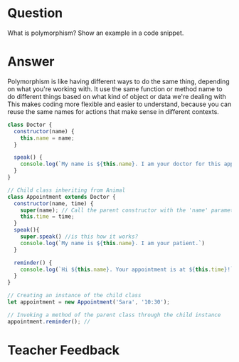 # Question
What is polymorphism? Show an example in a code snippet.

# Answer
Polymorphism is like having different ways to do the same thing, depending on what you're working with. 
It use the same function or method name to do different things based on what kind of object or data we're dealing with
This makes coding more flexible and easier to understand, because you can reuse the same names for actions that make sense in different contexts. 

```js
class Doctor {
  constructor(name) {
    this.name = name;
  }

  speak() {
    console.log(`My name is ${this.name}. I am your doctor for this appointment.`);
  }
}

// Child class inheriting from Animal
class Appointment extends Doctor {
  constructor(name, time) {
    super(name); // Call the parent constructor with the 'name' parameter
    this.time = time;
  }
  speak(){
    super.speak() //is this how it works?
    console.log(`My name is ${this.name}. I am your patient.`)
  }

  reminder() {
    console.log(`Hi ${this.name}. Your appointment is at ${this.time}!`);
  }
}

// Creating an instance of the child class
let appointment = new Appointment('Sara', '10:30');

// Invoking a method of the parent class through the child instance
appointment.reminder(); // 
```

# Teacher Feedback